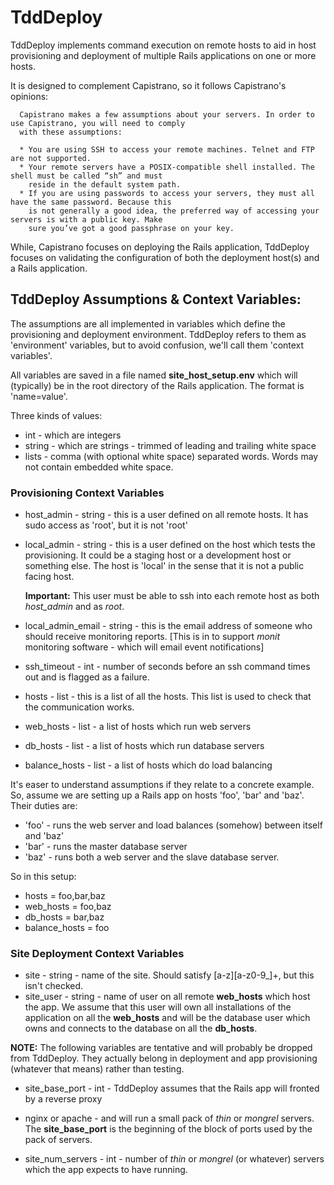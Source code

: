# TddDeploy

TddDeploy implements command execution on remote hosts to aid in host provisioning and
deployment of multiple Rails applications on one or more hosts.

It is designed to complement Capistrano, so it follows Capistrano's opinions:

      Capistrano makes a few assumptions about your servers. In order to use Capistrano, you will need to comply
      with these assumptions:

      * You are using SSH to access your remote machines. Telnet and FTP are not supported.
      * Your remote servers have a POSIX-compatible shell installed. The shell must be called “sh” and must
        reside in the default system path.
      * If you are using passwords to access your servers, they must all have the same password. Because this
        is not generally a good idea, the preferred way of accessing your servers is with a public key. Make
        sure you’ve got a good passphrase on your key.

While, Capistrano focuses on deploying the Rails application, TddDeploy focuses on validating the
configuration of both the deployment host(s) and a Rails application.

## TddDeploy Assumptions & Context Variables:

The assumptions are all implemented in variables which define the provisioning and
deployment environment. TddDeploy refers to them as 'environment' variables, but to
avoid confusion, we'll call them 'context variables'.

All variables are saved in a file named **site\_host\_setup.env** which will (typically)
be in the root directory of the Rails application. The format is 'name=value'.

Three kinds of values:

* int - which are integers
* string - which are strings - trimmed of leading and trailing white space
* lists - comma (with optional white space) separated words. Words may not contain
embedded white space.

### Provisioning Context Variables

* host_admin - string - this is a user defined on all remote hosts. It has sudo access as 'root',
but it is not 'root'

* local_admin - string - this is a user defined on the host which tests the provisioning. It could
be a staging host or a development host or something else. The host is 'local' in the sense
that it is not a public facing host.

    **Important:** This user must be able to ssh into each remote host as both _host\_admin_ and as _root_.
    
* local\_admin\_email - string - this is the email address of someone who should receive monitoring
reports. [This is in to support _monit_ monitoring software - which will email event
notifications]

* ssh\_timeout - int - number of seconds before an ssh command times out and is flagged as
a failure.

* hosts - list - this is a list of all the hosts. This list is used to check that the communication
works.
* web\_hosts - list - a list of hosts which run web servers
* db\_hosts - list - a list of hosts which run database servers
* balance\_hosts - list - a list of hosts which do load balancing

It's easer to understand assumptions if they relate to a concrete example. So, assume we
are setting up a Rails app on hosts 'foo', 'bar' and 'baz'. Their duties are:

* 'foo' - runs the web server and load balances (somehow) between itself and 'baz'
* 'bar' - runs the master database server
* 'baz' - runs both a web server and the slave database server.

So in this setup:

* hosts = foo,bar,baz
* web\_hosts = foo,baz
* db\_hosts = bar,baz
* balance_hosts = foo

### Site Deployment Context Variables

* site - string - name of the site. Should satisfy [a-z][a-z0-9_]+, but this isn't checked.
* site\_user - string - name of user on all remote **web\_hosts** which host the app.
We assume that this user will own all installations of the application on all the **web\_hosts**
and will be the database user which owns and connects to the database on all the **db\_hosts**.

**NOTE:** The following variables are tentative and will probably be dropped from TddDeploy. They actually
belong in deployment and app provisioning (whatever that means) rather than testing.

* site\_base\_port - int - TddDeploy assumes that the Rails app will fronted by a reverse proxy
- nginx or apache - and will run a small pack of *thin* or *mongrel* servers. The **site\_base\_port**
is the beginning of the block of ports used by the pack of servers.
* site\_num\_servers - int - number of *thin* or *mongrel* (or whatever) servers which the app
expects to have running.
